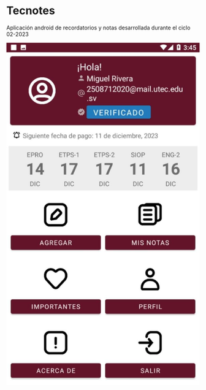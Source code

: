 # Tecnotes
Aplicación android de recordatorios y notas desarrollada durante el ciclo 02-2023

<p align="center">
  <img src="tecnotes.jpg" alt="tecnotes">
</p>
